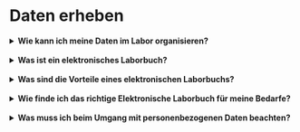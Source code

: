 # Daten erheben


<details markdown="block">
  <summary><b>Wie kann ich meine Daten im Labor organisieren?</b></summary>

Je nachdem, wie in einem Labor gearbeitet wird, kommen verschiedene Lösungen in Frage. Diese können eigene Serverlösungen für große Datenmengen, gemeinsame Konventionen für Dateibenennungen und/oder Wikis und spezialisierte Wissensmanagementtools umfassen. Soll zusammen mit den Daten auch viel Kontext (Metadaten) hinterlegt werden, empfielt es sich, ein elektronisches Labor(notiz)buch oder auch ein Labor Information and Management System zu verwenden (LIMS). Das kollaborative Arbeiten steht bei diesen Lösungen im Vordergrund.

</details>
<br>

<details markdown="block">
  <summary><b>Was ist ein elektronisches Laborbuch?</b></summary>

Ein [elektronisches Laborbuch](https://datamanagement.hms.harvard.edu/analyze/electronic-lab-notebooks) (ELB) ist ein Computerprogramm, welches herkömmliche Papierlaborbücher ersetzen soll. Das Hauptziel ist die Dokumentation der Forschung.

</details>
<br>

<details markdown="block">
  <summary><b>Was sind die Vorteile eines elektronischen Laborbuchs?</b></summary>

Das Führen eines Laborbuchs in digitaler Form bietet viele Vorteile. Besonders die gute Nachvollziehbarkeit und Durchsuchbarkeit der Einträge führen zu einer hohen Zeitersparnis. Zudem besteht die Möglichkeit, kollaborativ zu arbeiten und die betreffenden (technischen) Daten direkt mit in den Eintrag einzubinden. Auch kann - je nach verwendetem Tool - durch Signaturen und Versionierungen eine gute Beweissicherheit gewährleistet werden.
<br>
Eine sehr schöne Zusammenfassung der Vorteile eines elektronischen Laborbuchs bietet die [Seite des ZB MED](https://www.publisso.de/forschungsdatenmanagement/dokumentieren/vorteile-eines-eln/).

</details>
<br>

<details markdown="block">
  <summary><b>Wie finde ich das richtige Elektronische Laborbuch für meine Bedarfe?</b></summary>

Bei der Auswahl eines passenden ELB sind verschiedene Faktoren ausschlaggebend, z. B. die Finanzierung, der Speicherort oder ob fachspezifisch oder generisch gearbeitet werden soll. Unterstützung bei der Auswahl gibt der [ELN-Finder](https://eln-finder.ulb.tu-darmstadt.de/search?spc.sf=dc.title&spc.sd=ASC&f.K02=Open%20Source,equals&spc.page=1&f.K03=Chemie,equals&f.K07=Free,equals)
<br>
Eine Übersicht über verschiedene Produkte liefert die [ELN-Matrix](https://docs.google.com/spreadsheets/d/1ar8fgwagOh30E31EAPL-Gorwn_g6XNf81g3VDQnQ_I8/edit#gid=0) der Harvard Medical School.

</details>
<br>

<details markdown="block">
  <summary><b>Was muss ich beim Umgang mit personenbezogenen Daten beachten?</b></summary>

Die Universität zu Köln hat eine [Webseite zum Thema Forschungsdatenschutz](https://verwaltung.uni-koeln.de/stabsstelle02.3/content/forschungsdatenschutz/index_ger.html), die eine gute Orientierung bietet. Hier sind zudem Informationen zu finden, welche Daten in der Regel personenbezogen sind.
<br>
Die wichtigsten Punkte kurz zusammengefasst:
* Eine Rechtsgrundlage zur Erhebung und Verarbeitung der Daten muss gegeben sein. Gibt es keine, muss eine sog. informierte Einwilligung der Betroffenen eingeholt werden.
* Die Daten sollten so früh wie möglich anonymisiert oder pseudonymisiert werden, wenn es der Forschungszweck erlaubt.
* Die Daten müssen zugriffssicher gespeichert werden.
* Die technischen und organisatorischen Maßnahmen (TOMs) zum Datenschutz müssen dokumentiert werden.
<br>
Weitere Informationen gibt es auch bei [forschungsdaten.info](https://forschungsdaten.info/themen/rechte-und-pflichten/datenschutzrecht/)

</details>
<br>
